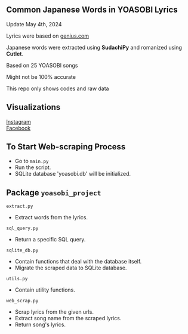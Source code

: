 ## Common Japanese Words in YOASOBI Lyrics
Update May 4th, 2024

Lyrics were based on [genius.com](https://genius.com/artists/Yoasobi)

Japanese words were extracted using **SudachiPy** and romanized using **Cutlet**.

Based on 25 YOASOBI songs

Might not be 100% accurate

This repo only shows codes and raw data

## Visualizations
[Instagram](https://www.instagram.com/p/C6i6BEoLKJO/?utm_source=ig_web_copy_link&igsh=MzRlODBiNWFlZA==)  
[Facebook](https://www.facebook.com/permalink.php?story_fbid=pfbid0xonwCJKm8aDZEM3BAQonTGVLfU6SEoKhKWFvBuGRAwLdCSnGbJsBmrq55p22fDcYl&id=61553626169836)

## To Start Web-scraping Process
- Go to ```main.py```
- Run the script.
- SQLite database 'yoasobi.db' will be initialized.

## Package ```yoasobi_project```
```extract.py```
- Extract words from the lyrics.

```sql_query.py```
- Return a specific SQL query.

```sqlite_db.py```
- Contain functions that deal with the database itself.
- Migrate the scraped data to SQLite database.

```utils.py```
- Contain utility functions.

```web_scrap.py```
- Scrap lyrics from the given urls.
- Extract song name from the scraped lyrics.
- Return song's lyrics.